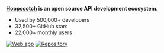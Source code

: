 **[Hoppscotch](https://hoppscotch.io) is an open source API development ecosystem.**

- Used by 500,000+ developers
- 32,500+ GitHub stars
- 22,000+ monthly users

[![Web app](https://img.shields.io/badge/Web%20App%20➔-2da44e)](https://hoppscotch.io) [![Repository](https://img.shields.io/badge/Repository-555?logo=github)](https://github.com/hoppscotch/hoppscotch)
